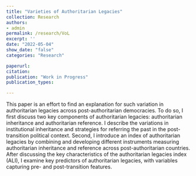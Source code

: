 ```yaml
---
title: "Varieties of Authoritarian Legacies"
collection: Research
authors: 
- admin
permalink: /research/VoL
excerpt: ''
date: "2022-05-04"
show_date: "false"
categories: "Research"

paperurl: 
citation:
publication: "Work in Progress"
publication_types: 

---
```


This paper is an effort to find an
explanation for such variation in authoritarian legacies across post-authoritarian
democracies. To do so, I first discuss two key components of authoritarian legacies:
authoritarian inheritance and authoritarian reference. I describe the variations in
institutional inheritance and strategies for referring the past in the post-transition
political context. Second, I introduce an index of authoritarian legacies by combining
and developing different instruments measuring authoritarian inheritance and reference
across post-authoritarian countries. After discussing the key characteristics of the
authoritarian legacies index (ALI), I examine key predictors of authoritarian legacies,
with variables capturing pre- and post-transition features.

